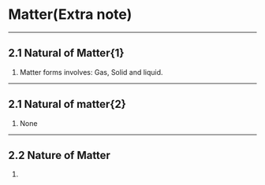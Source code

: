 # Matter(Extra note)

---

## 2.1 Natural of Matter{1}

1. Matter forms involves: Gas, Solid and liquid.

---

## 2.1 Natural of matter{2}

1. None

---

## 2.2 Nature of Matter

1.
